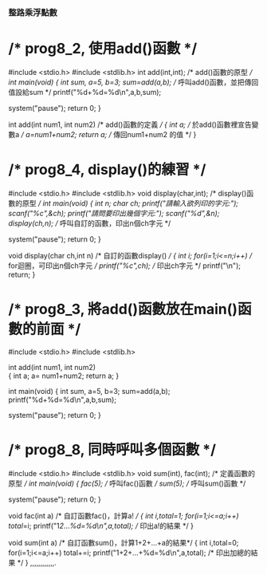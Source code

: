 ### 整路乘浮點數
# /* prog8_2, 使用add()函數 */

#include <stdio.h>
#include <stdlib.h>
int add(int,int);    		/* add()函數的原型 */ 
int main(void)
{
   int sum, a=5, b=3;
   sum=add(a,b);			/* 呼叫add()函數，並把傳回值設給sum */
   printf("%d+%d=%d\n",a,b,sum); 

   system("pause");
   return 0;
}

int add(int num1, int num2) 	/* add()函數的定義 */
{
   int a; 					/* 於add()函數裡宣告變數a */
   a=num1+num2;
   return a; 				/* 傳回num1+num2 的值 */
}



# /* prog8_4, display()的練習 */
#include <stdio.h>
#include <stdlib.h>
void display(char,int);	/* display()函數的原型 */
int main(void)
{
   int n;
   char ch;
   printf("請輸入欲列印的字元:");
   scanf("%c",&ch);
   printf("請問要印出幾個字元:");
   scanf("%d",&n);
   display(ch,n);		/* 呼叫自訂的函數，印出n個ch字元 */

   system("pause");
   return 0;
}

void display(char ch,int n)	/* 自訂的函數display() */
{
   int i;
   for(i=1;i<=n;i++)			/* for迴圈，可印出n個ch字元 */
       printf("%c",ch);			/* 印出ch字元 */
   printf("\n");
   return;
}



# /* prog8_3, 將add()函數放在main()函數的前面 */
#include <stdio.h>
#include <stdlib.h>

int add(int num1, int num2) 	
{
   int a;
   a= num1+num2;
   return a; 
}

int main(void)
{
   int sum, a=5, b=3;
   sum=add(a,b);			
   printf("%d+%d=%d\n",a,b,sum); 

   system("pause");
   return 0;
}



 # /* prog8_8, 同時呼叫多個函數 */
#include <stdio.h>
#include <stdlib.h>
void sum(int), fac(int);		/* 定義函數的原型 */
int main(void)
{
   fac(5);			/* 呼叫fac()函數 */
   sum(5); 			/* 呼叫sum()函數 */

   system("pause");
   return 0;
}

void fac(int a)		/* 自訂函數fac()，計算a! */
{
   int i,total=1;
   for(i=1;i<=a;i++)
      total*=i;
   printf("1*2*...*%d=%d\n",a,total);	/* 印出a!的結果 */
}

void sum(int a)		/* 自訂函數sum()，計算1+2+...+a的結果*/
{
   int i,total=0;
   for(i=1;i<=a;i++)
      total+=i;
   printf("1+2+...+%d=%d\n",a,total);	/* 印出加總的結果 */
}
 ,,,,,,,,,,,,.
